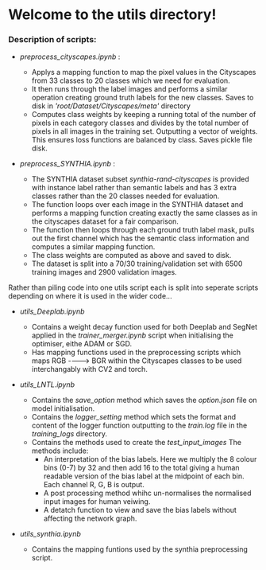 # Welcome to the utils directory!

### Description of scripts:

 - *preprocess_cityscapes.ipynb* : 
     - Applys a mapping function to map the pixel values in the Cityscapes from 33 classes to 20 classes which we need for evaluation. 
     - It then runs through the label images and performs a similar operation creating ground truth labels for the new classes. Saves to disk in *'root/Dataset/Cityscapes/meta'* directory 
     - Computes class weights by keeping a running total of the number of pixels in each category classes and divides by the total number of pixels in all images in the training set. Outputting a vector of weights. This ensures loss functions are balanced by class. Saves pickle file disk. 

-  *preprocess_SYNTHIA.ipynb* : 
    -  The SYNTHIA dataset subset *synthia-rand-cityscapes* is provided with instance label rather than semantic labels and has 3 extra classes rather than the 20 classes needed for evaluation.
    -  The function loops over each image in the SYNTHIA dataset and performs a mapping function creating exactly the same classes as in the cityscapes dataset for a fair comparison. 
    -  The function then loops through each ground truth label mask, pulls out the first channel which has the semantic class information and computes a similar mapping function. 
    -  The class weights are computed as above and saved to disk.
    -  The dataset is split into a 70/30 training/validation set with 6500 training images and 2900 validation images. 

Rather than piling code into one utils script each is split into seperate scripts depending on where it is used in the wider code... 

- *utils_Deeplab.ipynb*
    - Contains a weight decay function used for both Deeplab and SegNet applied in the *trainer_merger.ipynb* script when initialising the optimiser, eithe ADAM or SGD.
    - Has mapping functions used in the preprocessing scripts which maps RGB ----> BGR within the Cityscapes classes to be used interchangably with CV2 and torch.


- *utils_LNTL.ipynb*
    - Contains the *save_option* method which saves the *option.json* file on model initialisation. 
    - Contains the *logger_setting* method which sets the format and content of the logger function outputting to the *train.log* file in the *training_logs* directory.
    - Contains the methods used to create the *test_input_images* The methods include: 
        - An interpretation of the bias labels. Here we multiply the 8 colour bins (0-7) by 32 and then add 16 to the total giving a human readable version of the bias label at the midpoint of each bin. Each channel R, G, B is output.
        - A post processing method whihc un-normalises the normalised input images for human veiwing. 
        - A detatch function to view and save the bias labels without affecting the network graph. 
    
- *utils_synthia.ipynb*
    - Contains the mapping funtions used by the synthia preprocessing script. 